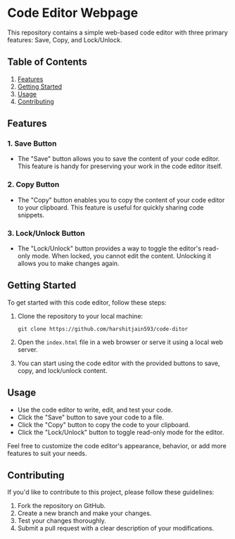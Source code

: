 # Code Editor Webpage

This repository contains a simple web-based code editor with three primary features: Save, Copy, and Lock/Unlock.

## Table of Contents

1. [Features](#features)
2. [Getting Started](#getting-started)
3. [Usage](#usage)
4. [Contributing](#contributing)

## Features

### 1. Save Button
- The "Save" button allows you to save the content of your code editor. This feature is handy for preserving your work in the code editor itself.

### 2. Copy Button
- The "Copy" button enables you to copy the content of your code editor to your clipboard. This feature is useful for quickly sharing code snippets.

### 3. Lock/Unlock Button
- The "Lock/Unlock" button provides a way to toggle the editor's read-only mode. When locked, you cannot edit the content. Unlocking it allows you to make changes again.

## Getting Started

To get started with this code editor, follow these steps:

1. Clone the repository to your local machine:

   ```
   git clone https://github.com/harshitjain593/code-ditor
   ```

2. Open the `index.html` file in a web browser or serve it using a local web server.

3. You can start using the code editor with the provided buttons to save, copy, and lock/unlock content.

## Usage

- Use the code editor to write, edit, and test your code.
- Click the "Save" button to save your code to a file.
- Click the "Copy" button to copy the code to your clipboard.
- Click the "Lock/Unlock" button to toggle read-only mode for the editor.

Feel free to customize the code editor's appearance, behavior, or add more features to suit your needs.

## Contributing

If you'd like to contribute to this project, please follow these guidelines:

1. Fork the repository on GitHub.
2. Create a new branch and make your changes.
3. Test your changes thoroughly.
4. Submit a pull request with a clear description of your modifications.

